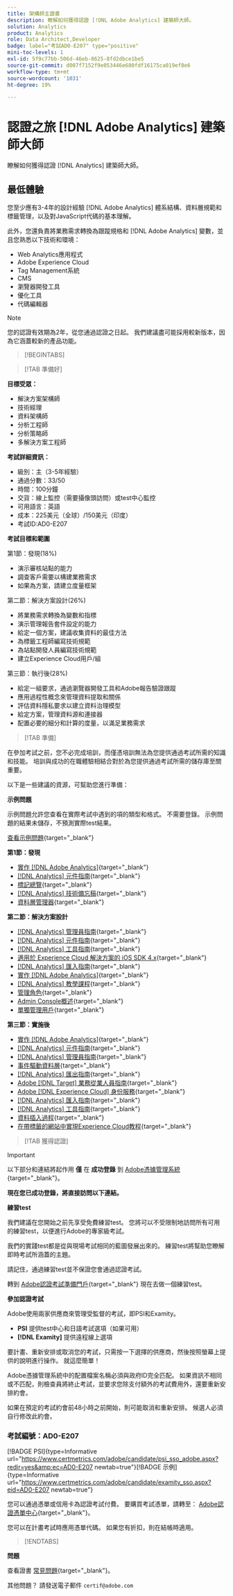 ```yaml
---
title: 架構師主證書
description: 瞭解如何獲得認證 [!DNL Adobe Analytics] 建築師大師。
solution: Analytics
product: Analytics
role: Data Architect,Developer
badge: label="考試AD0-E207" type="positive"
mini-toc-levels: 1
exl-id: 5f9c77bb-506d-46eb-8625-8fd2dbce1be5
source-git-commit: d007f7152f9e053446e680fdf16175ca019ef8e6
workflow-type: tm+mt
source-wordcount: '1031'
ht-degree: 19%

---
```


# 認證之旅 [!DNL Adobe Analytics] 建築師大師

瞭解如何獲得認證 [!DNL Analytics] 建築師大師。

## 最低體驗

您至少應有3-4年的設計經驗 [!DNL Adobe Analytics] 體系結構、資料層規範和標籤管理，以及對JavaScript代碼的基本理解。

此外，您還負責將業務需求轉換為跟蹤規格和 [!DNL Adobe Analytics] 變數，並且您熟悉以下技術和環境：

* Web Analytics應用程式
* Adobe Experience Cloud
* Tag Management系統
* CMS
* 瀏覽器開發工具
* 優化工具
* 代碼編輯器

>[!NOTE]
>
>您的認證有效期為2年，從您通過認證之日起。 我們建議盡可能採用較新版本，因為它涵蓋較新的產品功能。

>[!BEGINTABS]

>[!TAB 準備好]

**目標受眾：**

* 解決方案架構師
* 技術經理
* 資料架構師
* 分析工程師
* 分析策略師
* 多解決方案工程師

**考試詳細資訊：**

* 級別：主（3-5年經驗）
* 通過分數：33/50
* 時間：100分鐘
* 交貨：線上監控（需要攝像頭訪問）或test中心監控
* 可用語言：英語
* 成本：225美元（全球）/150美元（印度）
* 考試ID:AD0-E207

**考試目標和範圍**

第1節：發現(18%)

* 演示審核站點的能力
* 調查客戶需要以構建業務需求
* 如果為方案，請建立度量框架

第二節：解決方案設計(26%)

* 將業務需求轉換為變數和指標
* 演示管理報告套件設定的能力
* 給定一個方案，建議收集資料的最佳方法
* 為標籤工程師編寫技術規範
* 為站點開發人員編寫技術規範
* 建立Experience Cloud用戶/組

第三節：執行後(28%)

* 給定一組要求，通過瀏覽器開發工具和Adobe報告驗證跟蹤
* 應用過程性概念來管理資料提取和關係
* 評估資料隱私要求以建立資料治理模型
* 給定方案，管理資料源和連接器
* 配置必要的細分和計算的度量，以滿足業務需求

>[!TAB 準備]

在參加考試之前，您不必完成培訓，而僅憑培訓無法為您提供通過考試所需的知識和技能。 培訓與成功的在職體驗相結合對於為您提供通過考試所需的儲存庫至關重要。

以下是一些建議的資源，可幫助您進行準備：

**示例問題**

示例問題允許您查看在實際考試中遇到的項的類型和格式。 不需要登錄。 示例問題的結果未儲存，不預測實際test結果。

[查看示例問題](https://scorpion.caveon.com/launchpad/ad0-e207-adobe-analytics-architect-master-copy-y9f8t1){target="_blank"}

**第1節：發現**

* [實作 [!DNL Adobe Analytics]](https://experienceleague.adobe.com/docs/analytics/implementation/home.html?lang=en){target="_blank"}
* [[!DNL Analytics] 元件指南](https://experienceleague.adobe.com/docs/analytics/components/home.html?lang=en){target="_blank"}
* [標記總覽](https://experienceleague.adobe.com/docs/experience-platform/tags/home.html?lang=zh-Hant){target="_blank"}
* [[!DNL Analytics] 技術備忘稿](https://experienceleague.adobe.com/docs/analytics/technotes/home.html?lang=en){target="_blank"}
* [資料層管理器](https://exchange.adobe.com/apps/ec/101462/data-layer-manager){target="_blank"}

**第二節：解決方案設計**

* [[!DNL Analytics] 管理員指南](https://experienceleague.adobe.com/docs/analytics/admin/home.html?lang=zh-Hant){target="_blank"}
* [[!DNL Analytics] 元件指南](https://experienceleague.adobe.com/docs/analytics/components/home.html?lang=en){target="_blank"}
* [[!DNL Analytics] 工具指南](https://experienceleague.adobe.com/docs/analytics/analyze/home.html?lang=zh-Hant){target="_blank"}
* [適用於 Experience Cloud 解決方案的 iOS SDK 4.x](https://experienceleague.adobe.com/docs/mobile-services/ios/overview.html?lang=zh-Hant){target="_blank"}
* [[!DNL Analytics] 匯入指南](https://experienceleague.adobe.com/docs/analytics/import/home.html?lang=en){target="_blank"}
* [實作 [!DNL Adobe Analytics]](https://experienceleague.adobe.com/docs/analytics/implementation/home.html?lang=en){target="_blank"}
* [[!DNL Analytics] 教學課程](https://experienceleague.adobe.com/docs/analytics-learn/tutorials/overview.html?lang=en){target="_blank"}
* [管理角色](https://helpx.adobe.com/in/enterprise/using/admin-roles.html){target="_blank"}
* [Admin Console概述](https://helpx.adobe.com/in/enterprise/using/admin-console.html#Settings){target="_blank"}
* [單獨管理用戶](https://helpx.adobe.com/in/enterprise/using/manage-users-individually.html){target="_blank"}

**第三節：實施後**

* [實作 [!DNL Adobe Analytics]](https://experienceleague.adobe.com/docs/analytics/implementation/home.html?lang=en){target="_blank"}
* [[!DNL Analytics] 元件指南](https://experienceleague.adobe.com/docs/analytics/components/home.html?lang=en){target="_blank"}
* [[!DNL Analytics] 管理員指南](https://experienceleague.adobe.com/docs/analytics/admin/home.html?lang=zh-Hant){target="_blank"}
* [事件驅動資料層](https://jimalytics.com/tag-management/the-event-driven-data-layer/){target="_blank"}
* [[!DNL Analytics] 匯出指南](https://experienceleague.adobe.com/docs/analytics/export/home.html?lang=en){target="_blank"}
* [Adobe [!DNL Target] 業務從業人員指南](https://experienceleague.adobe.com/docs/target/using/target-home.html?lang=en){target="_blank"}
* [Adobe [!DNL Experience Cloud] 身份服務](https://experienceleague.adobe.com/docs/id-service/using/home.html?lang=zh-Hant){target="_blank"}
* [[!DNL Analytics] 匯入指南](https://experienceleague.adobe.com/docs/analytics/import/home.html?lang=en){target="_blank"}
* [[!DNL Analytics] 工具指南](https://experienceleague.adobe.com/docs/analytics/analyze/home.html?lang=zh-Hant){target="_blank"}
* [資料插入過程](https://github.com/AdobeDocs/analytics-1.4-apis/blob/master/docs/data-insertion-api/overview/c_data_insertion_process.md){target="_blank"}
* [在帶標籤的網站中實現Experience Cloud教程](https://experienceleague.adobe.com/docs/platform-learn/implement-in-websites/overview.html?lang=en){target="_blank"}

>[!TAB 獲得認證]

>[!IMPORTANT]
>
>以下部分和連結將起作用 **僅**  在 **成功登錄** 到 [Adobe憑據管理系統](http://www.certmetrics.com/adobe){target="_blank"}。


**現在您已成功登錄，將直接訪問以下連結。**

**練習test**

我們建議在您開始之前先享受免費練習test。 您將可以不受限制地訪問所有可用的練習test，以便進行Adobe的專家級考試。

我們的實踐test都是從與現場考試相同的藍圖發展出來的。 練習test將幫助您瞭解即時考試所涵蓋的主題。

請記住，通過練習test並不保證您會通過認證考試。

轉到 [Adobe認證考試準備門戶](https://www.certmetrics.com/adobe/candidate/gmetrix_sso.aspx){target="_blank"} 現在去做一個練習test。

**參加認證考試**

Adobe使用兩家供應商來管理受監督的考試，即PSI和Examity。

* **PSI** 提供test中心和日語考試選項（如果可用）
* **[!DNL Examity]** 提供遠程線上選項

要計畫、重新安排或取消您的考試，只需按一下選擇的供應商，然後按照螢幕上提供的說明進行操作。 就這麼簡單！

Adobe憑據管理系統中的配置檔案名稱必須與政府ID完全匹配。 如果資訊不相同或不匹配，則檢查員將終止考試，並要求您除支付額外的考試費用外，還要重新安排約會。

如果在預定的考試約會前48小時之前開始，則可能取消和重新安排。 候選人必須自行修改此約會。

### 考試編號：AD0-E207

[!BADGE PSI]{type=Informative url="https://www.certmetrics.com/adobe/candidate/psi_sso_adobe.aspx?redir=yes&amp;ec=AD0-E207 newtab=true"}[!BADGE 示例]{type=Informative url="https://www.certmetrics.com/adobe/candidate/examity_sso.aspx?eid=AD0-E207 newtab=true"}

您可以通過憑單或信用卡為認證考試付費。 要購買考試憑單，請轉至： [Adobe認證憑單中心](https://market.xvoucher.com/adobe/global){target="_blank"}。

您可以在計畫考試時應用憑單代碼。 如果您有折扣，則在結帳時適用。

>[!ENDTABS]

**問題**

查看證書 [常見問題](https://experienceleague.adobe.com/docs/certification/certification/faq.html?lang=en){target="_blank"}。

其他問題？ 請發送電子郵件 `certif@adobe.com`
